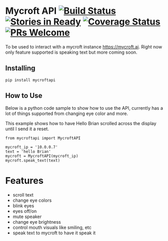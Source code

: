 # Mycroft API [![Build Status](https://travis-ci.org/Geeked-Out-Solutions/mycroftapi.svg?branch=dev)](https://travis-ci.org/Geeked-Out-Solutions/mycroftapi) [![Stories in Ready](https://badge.waffle.io/Geeked-Out-Solutions/mycroftapi.svg?label=ready&title=Ready)](http://waffle.io/Geeked-Out-Solutions/mycroftapi) [![Coverage Status](https://coveralls.io/repos/github/Geeked-Out-Solutions/mycroftapi/badge.svg?branch=dev)](https://coveralls.io/github/Geeked-Out-Solutions/mycroftapi?branch=dev) [![PRs Welcome](https://img.shields.io/badge/PRs-welcome-brightgreen.svg?style=flat-square)](http://makeapullrequest.com)

To be used to interact with a mycroft instance https://mycroft.ai.  Right now only feature supported is speaking text but more coming soon.

## Installing
`pip install mycroftapi`

## How to Use
Below is a python code sample to show how to use the API, currently has a lot of things supported from changing eye color and more.


This example shows how to have Hello Brian scrolled across the display until I send it a reset.
```
from mycroftapi import MycroftAPI

mycroft_ip = '10.0.0.7'
text = 'hello Brian'
mycroft = MycroftAPI(mycroft_ip)
mycroft.speak_text(text)
```

# Features
- scroll text
- change eye colors
- blink eyes
- eyes off/on
- mute speaker
- change eye brightness
- control mouth visuals like smiling, etc
- speak text to mycroft to have it speak it

